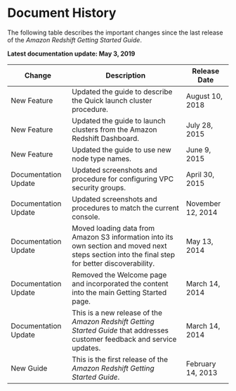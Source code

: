 # Document History<a name="document-history"></a>

The following table describes the important changes since the last release of the *Amazon Redshift Getting Started Guide*\.

**Latest documentation update: May 3, 2019**


| Change | Description | Release Date | 
| --- | --- | --- | 
|  New Feature  |  Updated the guide to describe the Quick launch cluster procedure\.  |  August 10, 2018  | 
|  New Feature  |  Updated the guide to launch clusters from the Amazon Redshift Dashboard\.  |  July 28, 2015  | 
|  New Feature  |  Updated the guide to use new node type names\.  |  June 9, 2015  | 
|  Documentation Update  |  Updated screenshots and procedure for configuring VPC security groups\.  |  April 30, 2015  | 
|  Documentation Update  |  Updated screenshots and procedures to match the current console\.  |  November 12, 2014  | 
|  Documentation Update  |  Moved loading data from Amazon S3 information into its own section and moved next steps section into the final step for better discoverability\.  |  May 13, 2014  | 
|  Documentation Update  |  Removed the Welcome page and incorporated the content into the main Getting Started page\.  |  March 14, 2014  | 
|  Documentation Update  |  This is a new release of the *Amazon Redshift Getting Started Guide* that addresses customer feedback and service updates\.  |  March 14, 2014  | 
|  New Guide  |  This is the first release of the *Amazon Redshift Getting Started Guide*\.   |  February 14, 2013  | 